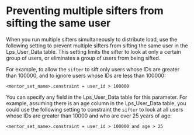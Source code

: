 # Preventing multiple sifters from sifting the same user

When you run multiple sifters simultaneously to distribute load, use the following setting to prevent multiple sifters from sifting the same user in the Lps\_User\_Data table. This setting limits the sifter to look at only a certain group of users, or eliminates a group of users from being sifted.

For example, to allow the `sifter` to sift only users whose IDs are greater than 100000, and to ignore users whose IDs are less than 100000:

```
<mentor_set_name>.constraint = user_id > 100000
```

You can specify any field in the Lps\_User\_Data table for this parameter. For example, assuming there is an age column in the Lps\_User\_Data table, you could use the following setting to constraint the `sifter` to look at all users whose IDs are greater than 10000 and who are over 25 years of age:

```
<mentor_set_name>.constraint = user_id > 100000 and age > 25
```


